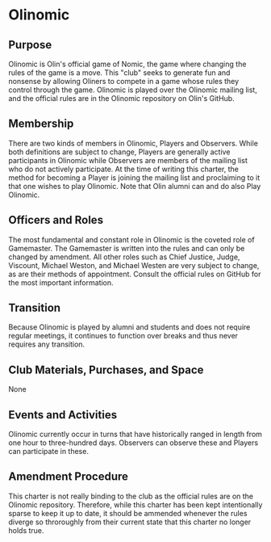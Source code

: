 # Olinomic

## Purpose
Olinomic is Olin's official game of Nomic, the game where changing the rules of the game is a move. This "club" seeks to generate fun and nonsense by allowing Oliners to compete in a game whose rules they control through the game. Olinomic is played over the Olinomic mailing list, and the official rules are in the Olinomic repository on Olin's GitHub.

## Membership
There are two kinds of members in Olinomic, Players and Observers. While both definitions are subject to change, Players are generally active participants in Olinomic while Observers are members of the mailing list who do not actively participate. At the time of writing this charter, the method for becoming a Player is joining the mailing list and proclaiming to it that one wishes to play Olinomic. Note that Olin alumni can and do also Play Olinomic.

## Officers and Roles
The most fundamental and constant role in Olinomic is the coveted role of Gamemaster. The Gamemaster is written into the rules and can only be changed by amendment. All other roles such as Chief Justice, Judge, Viscount, Michael Weston, and Michael Westen are very subject to change, as are their methods of appointment. Consult the official rules on GitHub for the most important information.

## Transition
Because Olinomic is played by alumni and students and does not require regular meetings, it continues to function over breaks and thus never requires any transition.

## Club Materials, Purchases, and Space
None

## Events and Activities
Olinomic currently occur in turns that have historically ranged in length from one hour to three-hundred days. Observers can observe these and Players can participate in these.

## Amendment Procedure
This charter is not really binding to the club as the official rules are on the Olinomic repository. Therefore, while this charter has been kept intentionally sparse to keep it up to date, it should be ammended whenever the rules diverge so throroughly from their current state that this charter no longer holds true.
